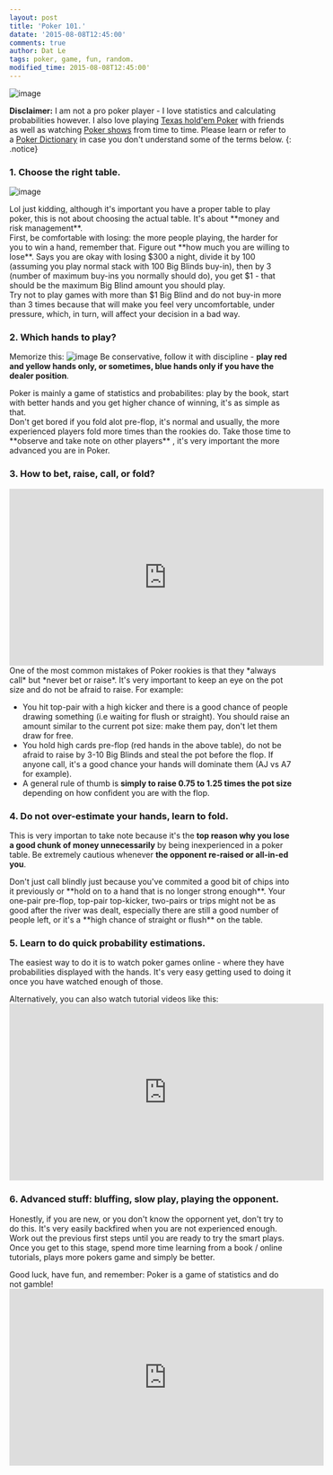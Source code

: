 ```yaml
---
layout: post
title: 'Poker 101.'
datate: '2015-08-08T12:45:00'
comments: true
author: Dat Le
tags: poker, game, fun, random.
modified_time: 2015-08-08T12:45:00'
---
```


![image](https://upload.wikimedia.org/wikipedia/commons/thumb/1/14/Holdem.jpg/800px-Holdem.jpg)

**Disclaimer:** 
I am not a pro poker player - I love statistics and calculating probabilities however. I also love playing [Texas hold'em Poker](https://en.wikipedia.org/wiki/Texas_hold_%27em) with friends as well as watching [Poker shows](https://www.youtube.com/user/TheWPT) from time to time. Please learn or refer to a [Poker Dictionary](http://dictionary.pokerzone.com/) in case you don't understand some of the terms below.
{: .notice}

### 1. Choose the right table.

![image](https://yourtablecloth.files.wordpress.com/2013/08/poker-card-table.jpg?w=500&h=295)
<div></div>
Lol just kidding, although it's important you have a proper table to play poker, this is not about choosing the actual table. It's about **money and risk management**.
<div></div>
First, be comfortable with losing: the more people playing, the harder for you to win a hand, remember that. Figure out **how much you are willing to lose**. Says you are okay with losing $300 a night, divide it by 100 (assuming you play normal stack with 100 Big Blinds buy-in), then by 3 (number of maximum buy-ins you normally should do), you get $1 - that should be the maximum Big Blind amount you should play.
<div></div>
Try not to play games with more than $1 Big Blind and do not buy-in more than 3 times because that will make you feel very uncomfortable, under pressure, which, in turn, will affect your decision in a bad way.

### 2. Which hands to play?
Memorize this: ![image](http://www.luvinpokerplayers.com/forum/images/starthand.png) 
Be conservative, follow it with discipline - **play red and yellow hands only, or sometimes, blue hands only if you have the dealer position**.
<div></div>
Poker is mainly a game of statistics and probabilites: play by the book, start with better hands and you get higher chance of winning, it's as simple as that.
<div></div>
Don't get bored if you fold alot pre-flop, it's normal and usually, the more experienced players fold more times than the rookies do. Take those time to **observe and take note on other players** , it's very important the more advanced you are in Poker.

### 3. How to bet, raise, call, or fold?
<iframe width="560" height="315" src="https://www.youtube.com/embed/y18-uLs8Jfw" frameborder="0" allowfullscreen></iframe>
One of the most common mistakes of Poker rookies is that they *always call* but *never bet or raise*. It's very important to keep an eye on the pot size and do not be afraid to raise. For example:

- You hit top-pair with a high kicker and there is a good chance of people drawing something (i.e waiting for flush or straight). You should raise an amount similar to the current pot size: make them pay, don't let them draw for free.
- You hold high cards pre-flop (red hands in the above table), do not be afraid to raise by 3-10 Big Blinds and steal the pot before the flop. If anyone call, it's a good chance your hands will dominate them (AJ vs A7 for example).
- A general rule of thumb is **simply to raise 0.75 to 1.25 times the pot size** depending on how confident you are with the flop.

### 4. Do not over-estimate your hands, learn to fold.
This is very importan to take note because it's the **top reason why you lose a good chunk of money unnecessarily** by being inexperienced in a poker table. Be extremely cautious whenever **the opponent re-raised or all-in-ed you**.
<div></div>
Don't just call blindly just because you've commited a good bit of chips into it previously or **hold on to a hand that is no longer strong enough**. Your one-pair pre-flop, top-pair top-kicker, two-pairs or trips might not be as good after the river was dealt, especially there are still a good number of people left, or it's a **high chance of straight or flush** on the table.

### 5. Learn to do quick probability estimations.
The easiest way to do it is to watch poker games online - where they have probabilities displayed with the hands. It's very easy getting used to doing it once you have watched enough of those.
<div></div>
Alternatively, you can also watch tutorial videos like this:

<iframe width="560" height="315" src="https://www.youtube.com/embed/JXQrLRydEVQ" frameborder="0" allowfullscreen></iframe>

### 6. Advanced stuff: bluffing, slow play, playing the opponent.
Honestly, if you are new, or you don't know the oppornent yet, don't try to do this. It's very easily backfired when you are not experienced enough. Work out the previous first steps until you are ready to try the smart plays. Once you get to this stage, spend more time learning from a book / online tutorials, plays more pokers game and simply be better.
<div></div>
Good luck, have fun, and remember: Poker is a game of statistics and do not gamble!

<iframe width="560" height="315" src="https://www.youtube.com/embed/6X7Sx62plCw" frameborder="0" allowfullscreen></iframe>